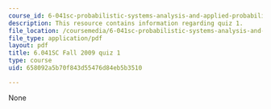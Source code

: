 ```yaml
---
course_id: 6-041sc-probabilistic-systems-analysis-and-applied-probability-fall-2013
description: This resource contains information regarding quiz 1.
file_location: /coursemedia/6-041sc-probabilistic-systems-analysis-and-applied-probability-fall-2013/658092a5b70f843d55476d84eb5b3510_MIT6_041SCF13_quiz01_f09.pdf
file_type: application/pdf
layout: pdf
title: 6.041SC Fall 2009 quiz 1
type: course
uid: 658092a5b70f843d55476d84eb5b3510

---
```

None